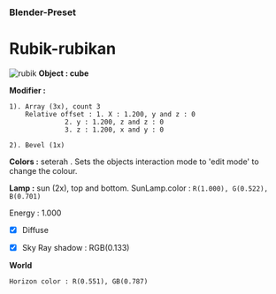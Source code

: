 ### Blender-Preset 
# Rubik-rubikan

![rubik]()
**Object : cube** 

**Modifier :**

	1). Array (3x), count 3
	    Relative offset : 1. X : 1.200, y and z : 0
			      2. y : 1.200, z and z : 0
			      3. z : 1.200, x and y : 0

	2). Bevel (1x)



**Colors :** seterah . Sets the objects interaction mode to 'edit mode' to change the colour.

**Lamp :** sun (2x), top and bottom. 
SunLamp.color :
```R(1.000), G(0.522), B(0.701)```

Energy : 1.000
- [x] Diffuse

- [x] Sky
Ray shadow : RGB(0.133)

**World** 

`Horizon color : R(0.551), GB(0.787)`
